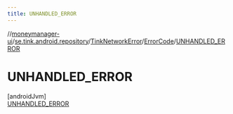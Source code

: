 ```yaml
---
title: UNHANDLED_ERROR
---
```

//[moneymanager-ui](../../../../../index.html)/[se.tink.android.repository](../../../index.html)/[TinkNetworkError](../../index.html)/[ErrorCode](../index.html)/[UNHANDLED_ERROR](index.html)



# UNHANDLED_ERROR



[androidJvm]\
[UNHANDLED_ERROR](index.html)


